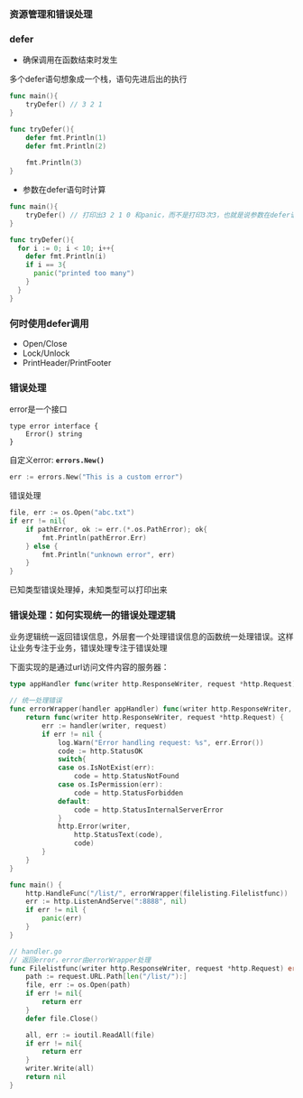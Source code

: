 ### 资源管理和错误处理

### defer

* 确保调用在函数结束时发生

多个defer语句想象成一个栈，语句先进后出的执行

```go
func main(){
	tryDefer() // 3 2 1
}

func tryDefer(){
	defer fmt.Println(1)
	defer fmt.Println(2)
	
	fmt.Println(3)
}
```

* 参数在defer语句时计算

```go
func main(){
	tryDefer() // 打印出3 2 1 0 和panic，而不是打印3次3，也就是说参数在defer语句时就计算好了
}

func tryDefer(){
  for i := 0; i < 10; i++{
    defer fmt.Println(i)
    if i == 3{
      panic("printed too many")
    }
  }
}
```

### 何时使用defer调用

* Open/Close
* Lock/Unlock
* PrintHeader/PrintFooter

### 错误处理

error是一个接口

```
type error interface {
	Error() string
}
```

自定义error: **`errors.New()`**

```go
err := errors.New("This is a custom error")
```

错误处理

```go
file, err := os.Open("abc.txt")
if err != nil{
	if pathError, ok := err.(*.os.PathError); ok{
		fmt.Println(pathError.Err)
	} else {
		fmt.Println("unknown error", err)
	}
}
```

已知类型错误处理掉，未知类型可以打印出来

### 错误处理：如何实现统一的错误处理逻辑

业务逻辑统一返回错误信息，外层套一个处理错误信息的函数统一处理错误。这样让业务专注于业务，错误处理专注于错误处理

下面实现的是通过url访问文件内容的服务器：

```go
type appHandler func(writer http.ResponseWriter, request *http.Request) error

// 统一处理错误
func errorWrapper(handler appHandler) func(writer http.ResponseWriter, request *http.Request){
	return func(writer http.ResponseWriter, request *http.Request) {
		err := handler(writer, request)
		if err != nil {
			log.Warn("Error handling request: %s", err.Error())
			code := http.StatusOK
			switch{
			case os.IsNotExist(err):
				code = http.StatusNotFound
			case os.IsPermission(err):
				code = http.StatusForbidden
			default:
				code = http.StatusInternalServerError
			}
			http.Error(writer,
				http.StatusText(code),
				code)
		}
	}
}

func main() {
	http.HandleFunc("/list/", errorWrapper(filelisting.Filelistfunc))
	err := http.ListenAndServe(":8888", nil)
	if err != nil {
		panic(err)
	}
}

// handler.go
// 返回error，error由errorWrapper处理
func Filelistfunc(writer http.ResponseWriter, request *http.Request) error{
	path := request.URL.Path[len("/list/"):]
	file, err := os.Open(path)
	if err != nil{
		return err
	}
	defer file.Close()

	all, err := ioutil.ReadAll(file)
	if err != nil{
		return err
	}
	writer.Write(all)
	return nil
}
```

